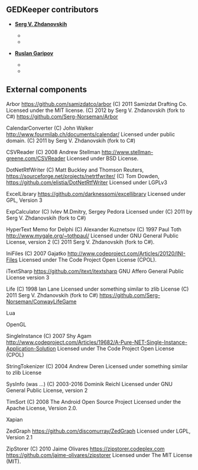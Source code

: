 ## GEDKeeper contributors

* **[Serg V. Zhdanovskih](https://github.com/Serg-Norseman)**

  * 
  * 

* **[Ruslan Garipov](https://github.com/ruslangaripov)**

  * 
  * 


## External components


Arbor
    https://github.com/samizdatco/arbor
    (C) 2011 Samizdat Drafting Co.
    Licensed under the MIT license.
    (C) 2012 by Serg V. Zhdanovskih (fork to C#)
    https://github.com/Serg-Norseman/Arbor


CalendarConverter
    (C) John Walker <http://www.fourmilab.ch/documents/calendar/>
    Licensed under public domain.
    (C) 2011 by Serg V. Zhdanovskih (fork to C#)


CSVReader
    (C) 2008 Andrew Stellman
    http://www.stellman-greene.com/CSVReader
    Licensed under BSD License.


DotNetRtfWriter
    (C) Matt Buckley and Thomson Reuters, https://sourceforge.net/projects/netrtfwriter/
    (C) Tom Dowden, https://github.com/elistia/DotNetRtfWriter
    Licensed under LGPLv3


ExcelLibrary
    https://github.com/darknessomi/excellibrary
    Licensed under GPL, Version 3


ExpCalculator
    (C) Ivlev M.Dmitry, Sergey Pedora
    Licensed under <unknown>
    (C) 2011 by Serg V. Zhdanovskih  (fork to C#)


HyperText Memo for Delphi
    (C) Alexander Kuznetsov
    (C) 1997 Paul Toth <http://www.mygale.org/~tothpaul/>
    Licensed under GNU General Public License, version 2
    (C) 2011 Serg V. Zhdanovskih (fork to C#).


IniFiles
    (C) 2007 Gajatko
    http://www.codeproject.com/Articles/20120/INI-Files
    Licensed under The Code Project Open License (CPOL).


iTextSharp
    https://github.com/itext/itextsharp
    GNU Affero General Public License version 3


Life
    (C) 1998 Ian Lane
    Licensed under something similar to zlib License
    (C) 2011 Serg V. Zhdanovskih (fork to C#)
    https://github.com/Serg-Norseman/ConwayLifeGame


Lua


OpenGL


SingleInstance
    (C) 2007 Shy Agam
    http://www.codeproject.com/Articles/19682/A-Pure-NET-Single-Instance-Application-Solution
    Licensed under The Code Project Open License (CPOL)


StringTokenizer
    (C) 2004 Andrew Deren
    Licensed under something similar to zlib License


SysInfo (was ...)
    (C) 2003-2016 Dominik Reichl
    Licensed under GNU General Public License, version 2


TimSort
    (C) 2008 The Android Open Source Project
    Licensed under the Apache License, Version 2.0.


Xapian


ZedGraph
    https://github.com/discomurray/ZedGraph
    Licensed under LGPL, Version 2.1


ZipStorer
    (C) 2010 Jaime Olivares
    https://zipstorer.codeplex.com
    https://github.com/jaime-olivares/zipstorer
    Licensed under The MIT License (MIT).
